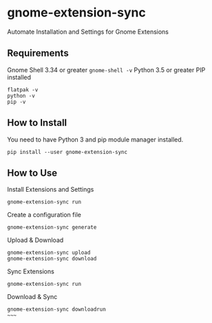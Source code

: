 # gnome-extension-sync
Automate Installation and Settings for Gnome Extensions

## Requirements

Gnome Shell 3.34 or greater ```gnome-shell -v```
Python 3.5 or greater
PIP installed

```
flatpak -v
python -v
pip -v
```

## How to Install

You need to have Python 3 and pip module manager installed.
```
pip install --user gnome-extension-sync
```

## How to Use

Install Extensions and Settings
```
gnome-extension-sync run
```


Create a configuration file
```
gnome-extension-sync generate
```

Upload & Download
```
gnome-extension-sync upload
gnome-extension-sync download
```


Sync Extensions
```
gnome-extension-sync run
```

Download & Sync
```
gnome-extension-sync downloadrun
~~~
